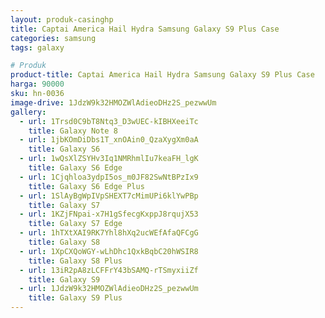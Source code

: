 ```yaml
---
layout: produk-casinghp
title: Captai America Hail Hydra Samsung Galaxy S9 Plus Case
categories: samsung
tags: galaxy

# Produk
product-title: Captai America Hail Hydra Samsung Galaxy S9 Plus Case
harga: 90000
sku: hn-0036
image-drive: 1JdzW9k32HMOZWlAdieoDHz2S_pezwwUm
gallery:
  - url: 1Trsd0C9bT8Ntq3_D3wUEC-kIBHXeeiTc
    title: Galaxy Note 8
  - url: 1jbKOmDiDbs1T_xnOAin0_QzaXygXm0aA
    title: Galaxy S6
  - url: 1wQsXlZSYHv3Iq1NMRhmlIu7keaFH_lgK
    title: Galaxy S6 Edge
  - url: 1Cjqhloa3ydpI5os_m0JF82SwNtBPzIx9
    title: Galaxy S6 Edge Plus
  - url: 1SlAyBgWpIVpSHEXT7cMimUPi6klYwPBp
    title: Galaxy S7
  - url: 1KZjFNpai-x7H1gSfecgKxppJ8rqujX53
    title: Galaxy S7 Edge
  - url: 1hTXtXAI9RK7Yhl8hXq2ucWEfAfaQFCgG
    title: Galaxy S8
  - url: 1XpCXQoWGY-wLhDhc1QxkBqbC20hWSIR8
    title: Galaxy S8 Plus
  - url: 13iR2pA8zLCFFrY43bSAMQ-rTSmyxiiZf
    title: Galaxy S9
  - url: 1JdzW9k32HMOZWlAdieoDHz2S_pezwwUm
    title: Galaxy S9 Plus
---
```


